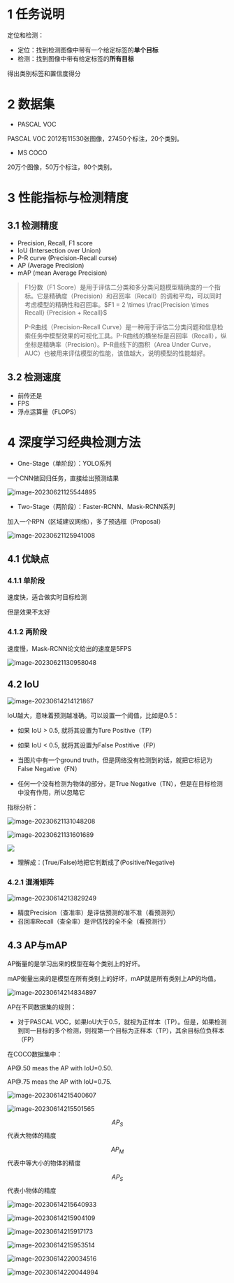 # 1 任务说明

定位和检测：

- 定位：找到检测图像中带有一个给定标签的**单个目标**
- 检测：找到图像中带有给定标签的**所有目标**

得出类别标签和置信度得分



# 2 数据集

- PASCAL VOC

PASCAL VOC 2012有11530张图像，27450个标注，20个类别。

 

- MS COCO

20万个图像，50万个标注，80个类别。



# 3 性能指标与检测精度

## 3.1 检测精度

- Precision, Recall, F1 score
- IoU (Intersection over Union)
- P-R curve (Precision-Recall curse)
- AP (Average Precision)
- mAP (mean Average Precision)

>F1分数（F1 Score）是用于评估二分类和多分类问题模型精确度的一个指标。它是精确度（Precision）和召回率（Recall）的调和平均，可以同时考虑模型的精确性和召回率。$F1 = 2 \times \frac{Precision \times Recall} {Precision + Recall}$
>
>P-R曲线（Precision-Recall Curve）是一种用于评估二分类问题和信息检索任务中模型效果的可视化工具。P-R曲线的横坐标是召回率（Recall），纵坐标是精确率（Precision）。P-R曲线下的面积（Area Under Curve，AUC）也被用来评估模型的性能，该值越大，说明模型的性能越好。



## 3.2 检测速度

- 前传还是
- FPS
- 浮点运算量（FLOPS）



# 4 深度学习经典检测方法

- One-Stage（单阶段）：YOLO系列

一个CNN做回归任务，直接给出预测结果

![image-20230621125544895](../.assets/image-20230621125544895.png)



- Two-Stage（两阶段）：Faster-RCNN、Mask-RCNN系列

加入一个RPN（区域建议网络），多了预选框（Proposal）

![image-20230621125941008](../.assets/image-20230621125941008.png)



## 4.1 优缺点

### 4.1.1 单阶段

速度快，适合做实时目标检测

但是效果不太好



### 4.1.2 两阶段

速度慢，Mask-RCNN论文给出的速度是5FPS

![image-20230621130958048](../.assets/image-20230621130958048.png)



## 4.2 IoU

![image-20230614214121867](../.assets/image-20230614214121867.png)

IoU越大，意味着预测越准确。可以设置一个阈值，比如是0.5：

- 如果 IoU > 0.5, 就将其设置为Ture Positive（TP） 
- 如果 IoU < 0.5, 就将其设置为False Postitive（FP）

- 当图片中有一个ground truth，但是网络没有检测到的话，就把它标记为False Negative（FN）

- 任何一个没有检测为物体的部分，是True Negative（TN），但是在目标检测中没有作用，所以忽略它



指标分析：

![image-20230621131048208](../.assets/image-20230621131048208.png)



![image-20230621131601689](../.assets/image-20230621131601689.png)



![](../.assets/Precisionrecall.svg)

- 理解成：(True/False)地把它判断成了(Positive/Negative)



### 4.2.1 混淆矩阵

![image-20230614213829249](../.assets/image-20230614213829249.png)

- 精度Precision（查准率）是评估预测的准不准（看预测列）
- 召回率Recall（查全率）是评估找的全不全（看预测行）



## 4.3 AP与mAP

AP衡量的是学习出来的模型在每个类别上的好坏。

mAP衡量出来的是模型在所有类别上的好坏，mAP就是所有类别上AP的均值。



![image-20230614214834897](../.assets/image-20230614214834897.png)



AP在不同数据集的规则：

- 对于PASCAL VOC，如果IoU大于0.5，就视为正样本（TP）。但是，如果检测到同一目标的多个检测，则视第一个目标为正样本（TP），其余目标位负样本（FP）

在COCO数据集中：

AP@.50 meas the AP with IoU=0.50.

AP@.75 meas the AP with IoU=0.75.



![image-20230614215400607](../.assets/image-20230614215400607.png)



![image-20230614215501565](../.assets/image-20230614215501565.png)



$$AP_S$$代表大物体的精度 

$$AP_M$$代表中等大小的物体的精度

$$AP_{S}$$代表小物体的精度 

![image-20230614215640933](../.assets/image-20230614215640933.png)



![image-20230614215904109](../.assets/image-20230614215904109.png)



![image-20230614215917173](../.assets/image-20230614215917173.png)



![image-20230614215953514](../.assets/image-20230614215953514.png)



![image-20230614220034516](../.assets/image-20230614220034516.png)



![image-20230614220044994](../.assets/image-20230614220044994.png)

